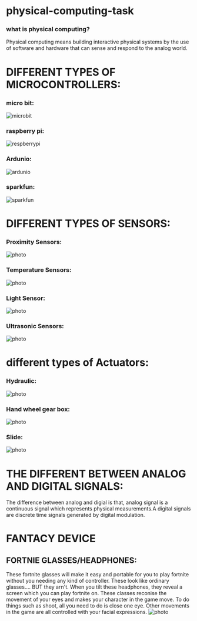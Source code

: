 # physical-computing-task
### what is physical computing?
Physical computing means building interactive physical systems by the use of software and hardware that can sense and respond to the analog world.

# DIFFERENT TYPES OF MICROCONTROLLERS: 
### micro bit: 
![microbit](https://www.littlebirdelectronics.com.au/assets/full/SF-DEV-14208.jpg)
### raspberry pi:
![respberrypi](https://media.rs-online.com/t_large/F8111284-01.jpg)
### Ardunio:  
![ardunio](https://upload.wikimedia.org/wikipedia/commons/3/38/Arduino_Uno_-_R3.jpg)
### sparkfun:
![sparkfun](https://cdn.sparkfun.com//assets/parts/1/1/7/2/2/13975-01.jpg)
# DIFFERENT TYPES OF SENSORS:
### Proximity Sensors:
![photo](http://www.microsolution.com.pk/wp-content/uploads/2017/06/Proximity-Sensor-in-Pakistan.jpg)
### Temperature Sensors:
![photo](https://www.omega.com/temperature/images/OS-MINI_l.jpg)
### Light Sensor:
![photo](https://www.robotgeek.com/shared/images/PImages/RG-LIGHT-A.jpg)
### Ultrasonic Sensors:
![photo](https://cdn.tindiemedia.com/images/resize/jHxee0kYmKYputXEGwfpWQCH4Vc=/p/full-fit-in/2400x1600/i/89212/products/2016-03-07T18%3A51%3A45.917Z-hcsr04_1.jpg)
# different types of Actuators:
### Hydraulic:
![photo](http://www.texashydraulics.com/wp-content/uploads/construction-grade-03.jpg)
### Hand wheel gear box: 
![photo](http://www.cn-hawks.com/company/image/SW.jpg)
### Slide:
![photo](http://www.pbclinear.com/Images/Items/MT%20Actuators.jpg)
# THE DIFFERENT BETWEEN ANALOG AND DIGITAL SIGNALS:
The difference between analog and digial is that, analog signal is a continuous signal which represents physical measurements.A digital signals are discrete time signals generated by digital modulation.
# FANTACY DEVICE
## FORTNIE GLASSES/HEADPHONES:
These fortnite glasses will make it easy and portable for you to play fortnite without you needing any kind of controller. These look like ordinary glasses.... BUT they arn't. When you tilt these headphones, they reveal a screen which you can play fortnite on. These classes reconise the movement of your eyes and makes your character in the game move. To do things such as shoot, all you need to do is close one eye. Other movements in the game are all controlled with your facial expressions. 
![photo](https://i.ytimg.com/vi/iEmVyMm8opE/maxresdefault.jpg)
